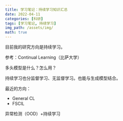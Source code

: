 ```yaml
---
title: 学习笔记：持续学习知识汇总
date: 2022-04-11
categories: [科研]
tags: [学习笔记, 持续学习]
img_path: /assets/img/
math: true
---
```


目前我的研究方向是持续学习。



参考：Continual Learning（比萨大学）




多头模型是什么？怎么用？


持续学习也分监督学习、无监督学习。也能与生成模型结合。

最近的方向：

- General CL
- FSCIL

异常检测（OOD）+持续学习

